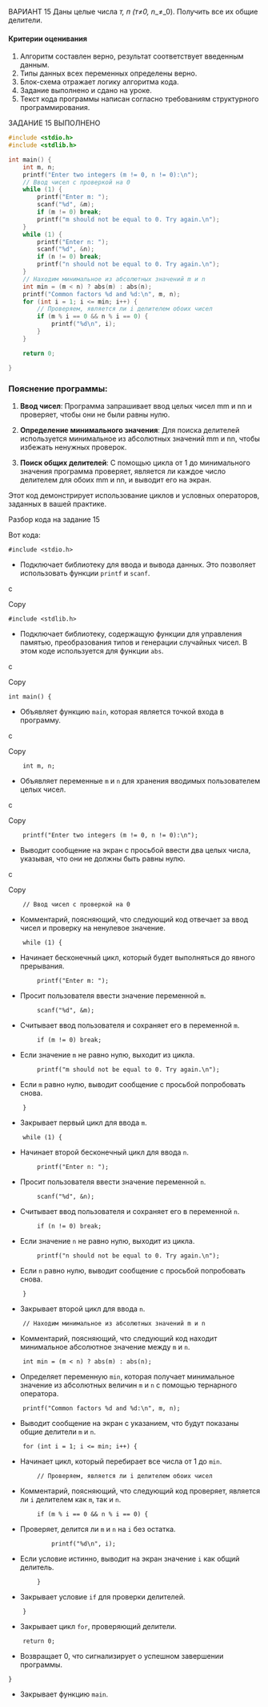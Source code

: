 
ВАРИАНТ 15
Даны целые числа _т, п (т≠_0_,_ _n__≠_0). Получить все их общие делители.
#### Критерии оценивания

1. Алгоритм составлен верно, результат соответствует введенным данным.  
2. Типы данных всех переменных определены верно.  
3. Блок-схема отражает логику алгоритма кода.  
4. Задание выполнено и сдано на уроке.  
5. Текст кода программы написан согласно требованиям структурного программирования.

ЗАДАНИЕ 15 ВЫПОЛНЕНО 

```C
#include <stdio.h>
#include <stdlib.h> 

int main() {
    int m, n;
    printf("Enter two integers (m != 0, n != 0):\n"); 
    // Ввод чисел с проверкой на 0
    while (1) {
        printf("Enter m: ");
        scanf("%d", &m);
        if (m != 0) break;
        printf("m should not be equal to 0. Try again.\n");
    }
    while (1) {
        printf("Enter n: ");
        scanf("%d", &n);
        if (n != 0) break;
        printf("n should not be equal to 0. Try again.\n");
    }
    // Находим минимальное из абсолютных значений m и n
    int min = (m < n) ? abs(m) : abs(n);
    printf("Common factors %d and %d:\n", m, n);
    for (int i = 1; i <= min; i++) {
        // Проверяем, является ли i делителем обоих чисел
        if (m % i == 0 && n % i == 0) {
            printf("%d\n", i);
        }
    }

    return 0;

}
```

### Пояснение программы:

1. **Ввод чисел**: Программа запрашивает ввод целых чисел mm и nn и проверяет, чтобы они не были равны нулю.
    
2. **Определение минимального значения**: Для поиска делителей используется минимальное из абсолютных значений mm и nn, чтобы избежать ненужных проверок.
    
3. **Поиск общих делителей**: С помощью цикла от 1 до минимального значения программа проверяет, является ли каждое число делителем для обоих mm и nn, и выводит его на экран.
    

Этот код демонстрирует использование циклов и условных операторов, заданных в вашей практике.

Разбор кода на задание 15

Вот  кода:


```
#include <stdio.h>
```

- Подключает библиотеку для ввода и вывода данных. Это позволяет использовать функции `printf` и `scanf`.

c

Copy

```
#include <stdlib.h>
```

- Подключает библиотеку, содержащую функции для управления памятью, преобразования типов и генерации случайных чисел. В этом коде используется для функции `abs`.

c

Copy

```
int main() {
```

- Объявляет функцию `main`, которая является точкой входа в программу.

c

Copy

```
    int m, n;
```

- Объявляет переменные `m` и `n` для хранения вводимых пользователем целых чисел.

c

Copy

```
    printf("Enter two integers (m != 0, n != 0):\n");
```

- Выводит сообщение на экран с просьбой ввести два целых числа, указывая, что они не должны быть равны нулю.

c

Copy

```
    // Ввод чисел с проверкой на 0
```

- Комментарий, поясняющий, что следующий код отвечает за ввод чисел и проверку на ненулевое значение.




```
    while (1) {
```

- Начинает бесконечный цикл, который будет выполняться до явного прерывания.




```
        printf("Enter m: ");
```

- Просит пользователя ввести значение переменной `m`.





```
        scanf("%d", &m);
```

- Считывает ввод пользователя и сохраняет его в переменной `m`.



```
        if (m != 0) break;
```

- Если значение `m` не равно нулю, выходит из цикла.



```
        printf("m should not be equal to 0. Try again.\n");
```

- Если `m` равно нулю, выводит сообщение с просьбой попробовать снова.



```
    }
```

- Закрывает первый цикл для ввода `m`.



```
    while (1) {
```

- Начинает второй бесконечный цикл для ввода `n`.


```
        printf("Enter n: ");
```

- Просит пользователя ввести значение переменной `n`.



```
        scanf("%d", &n);
```

- Считывает ввод пользователя и сохраняет его в переменной `n`.



```
        if (n != 0) break;
```

- Если значение `n` не равно нулю, выходит из цикла.


```
        printf("n should not be equal to 0. Try again.\n");
```

- Если `n` равно нулю, выводит сообщение с просьбой попробовать снова.


```
    }
```

- Закрывает второй цикл для ввода `n`.


```
    // Находим минимальное из абсолютных значений m и n
```

- Комментарий, поясняющий, что следующий код находит минимальное абсолютное значение между `m` и `n`.



```
    int min = (m < n) ? abs(m) : abs(n);
```

- Определяет переменную `min`, которая получает минимальное значение из абсолютных величин `m` и `n` с помощью тернарного оператора.


```
    printf("Common factors %d and %d:\n", m, n);
```

- Выводит сообщение на экран с указанием, что будут показаны общие делители `m` и `n`.

```
    for (int i = 1; i <= min; i++) {
```

- Начинает цикл, который перебирает все числа от 1 до `min`.



```
        // Проверяем, является ли i делителем обоих чисел
```

- Комментарий, поясняющий, что следующий код проверяет, является ли `i` делителем как `m`, так и `n`.



```
        if (m % i == 0 && n % i == 0) {
```

- Проверяет, делится ли `m` и `n` на `i` без остатка.


```
            printf("%d\n", i);
```

- Если условие истинно, выводит на экран значение `i` как общий делитель.



```
        }
```

- Закрывает условие `if` для проверки делителей.


```
    }
```

- Закрывает цикл `for`, проверяющий делители.



```
    return 0;
```

- Возвращает 0, что сигнализирует о успешном завершении программы.



```
}
```

- Закрывает функцию `main`.